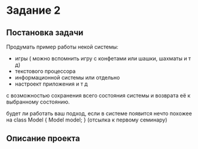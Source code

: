 # Задание 2

## Постановка задачи

Продумать пример работы некой системы:
- игры ( можно вспомнить игру с конфетами или шашки, шахматы и т д)
- текстового процессора
- информационной системы
или отдельно
- настроект приложения и т д

с возможностью сохранения всего состояния системы и возврата её к выбранному состоянию.

будет ли работать ваш подход, если в системе появится нечто похожее на
class Model {
Model model;
}
(отсылка к первому семинару)

## Описание проекта

